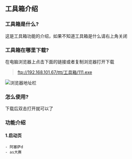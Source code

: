## 工具箱介绍
### 工具箱是什么?
这是工具箱功能的介绍，如果不知道工具箱是什么请右上角关闭

### 工具箱在哪里下载?
在电脑浏览器上点击下面的链接或者复制浏览器打开下载 
> <ftp://192.168.101.67/ttt/工具箱/111.exe>  

![浏览器地址栏](https://gitee.com/fidcz/blyy_tools_update/raw/master/img/browser_url.png)

### 怎么使用?
下载后双击打开就可以了

### 功能介绍
#### 1.启动页
    - 阿塞萨d
    - as大赛